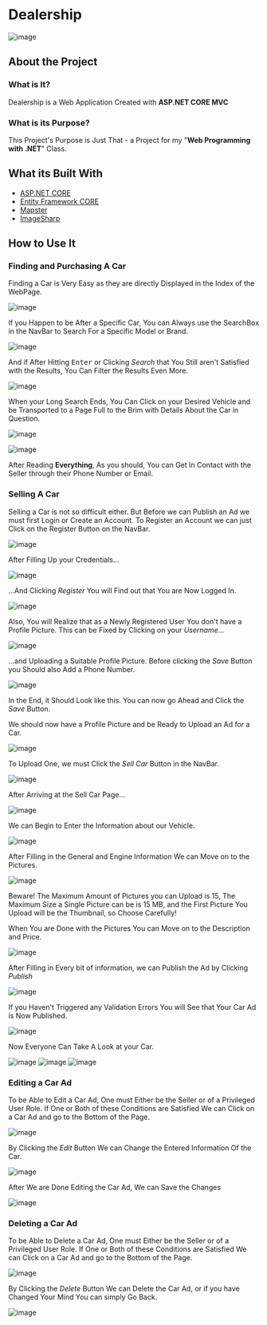 # Dealership

![image](https://user-images.githubusercontent.com/60110016/174896781-95d03dfe-b6ea-4514-9216-48990003525a.png)

## About the Project

### What is It?
Dealership is a Web Application Created with **ASP.NET CORE MVC**

### What is its Purpose?
This Project's Purpose is Just That - a Project for my "**Web Programming with .NET**" Class.

## What its Built With

- [ASP.NET CORE](https://github.com/dotnet/aspnetcore)
- [Entity Framework CORE](https://github.com/dotnet/efcore)
- [Mapster](https://github.com/MapsterMapper/Mapster)
- [ImageSharp](https://github.com/SixLabors/ImageSharp)

## How to Use It

### Finding and Purchasing A Car
Finding a Car is Very Easy as they are directly Displayed in the Index of the WebPage. 

![image](https://user-images.githubusercontent.com/60110016/174900314-423a4d6c-d782-451e-a0a4-169800a6d8f5.png)

If you Happen to be After a Specific Car, You can Always use the SearchBox in the NavBar to Search For a Specific Model or Brand.  

![image](https://user-images.githubusercontent.com/60110016/174900647-5c811d87-bf02-426f-813e-26a9f4d10604.png)

And if After Hitting <kbd>Enter</kbd> or Clicking *Search* that You Still aren't Satisfied with the Results, You Can Filter the Results Even More.

![image](https://user-images.githubusercontent.com/60110016/174901281-1114d140-4fd3-4e10-a2a9-117a77feb53a.png)

When your Long Search Ends, You Can Click on your Desired Vehicle and be Transported to a Page Full to the Brim with Details About the Car in Question.

![image](https://user-images.githubusercontent.com/60110016/174902187-d42c7ec2-ab9d-4ce6-997d-b40d5a811e5b.png)

![image](https://user-images.githubusercontent.com/60110016/174901975-23a8e389-bf67-4f9e-aa7f-9b978bd5b2e7.png)

After Reading **Everything**, As you should, You can Get In Contact with the Seller through their Phone Number or Email.


### Selling A Car
Selling a Car is not so difficult either. But Before we can Publish an Ad we must first Login or Create an Account.
To Register an Account we can just Click on the Register Button on the NavBar.

![image](https://user-images.githubusercontent.com/60110016/174903326-e0fae6be-b159-44be-a8c1-723ffd5ee6d4.png)

After Filling Up your Credentials...

![image](https://user-images.githubusercontent.com/60110016/174903686-5971f765-22b7-4179-a6ab-a91ec012736c.png)

...And Clicking *Register* You will Find out that You are Now Logged In.

![image](https://user-images.githubusercontent.com/60110016/174904032-a09fd02a-1989-4be9-ade9-df9dc1861144.png)

Also, You will Realize that as a Newly Registered User You don't have a Profile Picture.
This can be Fixed by Clicking on your *Username*...

![image](https://user-images.githubusercontent.com/60110016/174904433-4dd006fb-d89f-4225-8974-718bebd03eab.png)

...and Uploading a Suitable Profile Picture. Before clicking the *Save* Button you Should also Add a Phone Number.

![image](https://user-images.githubusercontent.com/60110016/174905376-f37c3c0b-22c8-4c7f-b3a2-a196d7e7ac27.png)

In the End, it Should Look like this. You can now go Ahead and Click the *Save* Button.

We should now have a Profile Picture and be Ready to Upload an Ad for a Car.

![image](https://user-images.githubusercontent.com/60110016/174905594-81870d04-919d-4395-879a-1b12cb7c068b.png)

To Upload One, we must Click the *Sell Car* Button in the NavBar.

![image](https://user-images.githubusercontent.com/60110016/174905936-a3af5b93-b937-474f-bb2c-887aaa52084d.png)

After Arriving at the Sell Car Page...

![image](https://user-images.githubusercontent.com/60110016/174906229-63a4b142-d95b-4968-ac8f-7f744c80cffa.png)

We can Begin to Enter the Information about our Vehicle.

![image](https://user-images.githubusercontent.com/60110016/174906898-68be164a-9630-44cc-bde5-504d5e9deb72.png)

After Filling in the General and Engine Information We can Move on to the Pictures.

![image](https://user-images.githubusercontent.com/60110016/174907034-186b2ad7-a0f7-4c30-b8a4-b448556be54d.png)

Beware! The Maximum Amount of Pictures you can Upload is 15, The Maximum Size a Single Picture can be is 15 MB, and the First Picture You Upload will be the Thumbnail, so Choose Carefully!

When You are Done with the Pictures You can Move on to the Description and Price.

![image](https://user-images.githubusercontent.com/60110016/174907585-a4d29fe4-fc76-45ec-ad82-80e51263ea8c.png)

After Filling in Every bit of information, we can Publish the Ad by Clicking *Publish*

![image](https://user-images.githubusercontent.com/60110016/174907778-e9c4267f-42a0-404d-99c7-544603e3a0c8.png)

If you Haven't Triggered any Validation Errors You will See that Your Car Ad is Now Published.

![image](https://user-images.githubusercontent.com/60110016/174907980-7636ede8-8f9c-43e3-8716-b8f1ea86535b.png)

Now Everyone Can Take A Look at your Car.

![image](https://user-images.githubusercontent.com/60110016/174908193-f3989cd3-6199-4f7a-88f0-bd7590973b3c.png)
![image](https://user-images.githubusercontent.com/60110016/174908317-75708b06-162b-4338-aac9-2abdbf19f960.png)
![image](https://user-images.githubusercontent.com/60110016/174908353-0db7809e-69e2-4143-9676-5a52c89a5d70.png)


### Editing a Car Ad
To be Able to Edit a Car Ad, One must Either be the Seller or of a Privileged User Role.
If One or Both of these Conditions are Satisfied We can Click on a Car Ad and go to the Bottom of the Page.

![image](https://user-images.githubusercontent.com/60110016/174910446-2e5dc09e-0bc3-4825-b07b-9c5eeae88f2b.png)

By Clicking the *Edit* Button We can Change the Entered Information Of the Car.

![image](https://user-images.githubusercontent.com/60110016/174910893-4303ab17-8cb2-42fa-8d18-ea3e3e896265.png)

After We are Done Editing the Car Ad, We can Save the Changes

![image](https://user-images.githubusercontent.com/60110016/174910998-53c4bdf6-5bdd-477e-a506-bd758f1d44b6.png)


### Deleting a Car Ad
To be Able to Delete a Car Ad, One must Either be the Seller or of a Privileged User Role.
If One or Both of these Conditions are Satisfied We can Click on a Car Ad and go to the Bottom of the Page.

![image](https://user-images.githubusercontent.com/60110016/174910446-2e5dc09e-0bc3-4825-b07b-9c5eeae88f2b.png)

By Clicking the *Delete* Button We can Delete the Car Ad, or if you have Changed Your Mind You can simply Go Back.

![image](https://user-images.githubusercontent.com/60110016/174911322-40960afb-ce52-4cb9-8fd4-2971e597d124.png)
